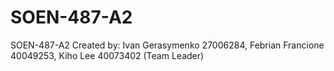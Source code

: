 # SOEN-487-A2
SOEN-487-A2
Created by: Ivan Gerasymenko 27006284, Febrian Francione 40049253, Kiho Lee 40073402 (Team Leader)
